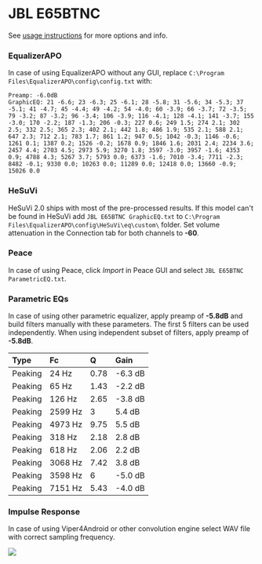 # JBL E65BTNC
See [usage instructions](https://github.com/jaakkopasanen/AutoEq#usage) for more options and info.

### EqualizerAPO
In case of using EqualizerAPO without any GUI, replace `C:\Program Files\EqualizerAPO\config\config.txt`
with:
```
Preamp: -6.0dB
GraphicEQ: 21 -6.6; 23 -6.3; 25 -6.1; 28 -5.8; 31 -5.6; 34 -5.3; 37 -5.1; 41 -4.7; 45 -4.4; 49 -4.2; 54 -4.0; 60 -3.9; 66 -3.7; 72 -3.5; 79 -3.2; 87 -3.2; 96 -3.4; 106 -3.9; 116 -4.1; 128 -4.1; 141 -3.7; 155 -3.0; 170 -2.2; 187 -1.3; 206 -0.3; 227 0.6; 249 1.5; 274 2.1; 302 2.5; 332 2.5; 365 2.3; 402 2.1; 442 1.8; 486 1.9; 535 2.1; 588 2.1; 647 2.3; 712 2.1; 783 1.7; 861 1.2; 947 0.5; 1042 -0.3; 1146 -0.6; 1261 0.1; 1387 0.2; 1526 -0.2; 1678 0.9; 1846 1.6; 2031 2.4; 2234 3.6; 2457 4.4; 2703 4.5; 2973 5.9; 3270 1.8; 3597 -3.0; 3957 -1.6; 4353 0.9; 4788 4.3; 5267 3.7; 5793 0.0; 6373 -1.6; 7010 -3.4; 7711 -2.3; 8482 -0.1; 9330 0.0; 10263 0.0; 11289 0.0; 12418 0.0; 13660 -0.9; 15026 0.0
```

### HeSuVi
HeSuVi 2.0 ships with most of the pre-processed results. If this model can't be found in HeSuVi add
`JBL E65BTNC GraphicEQ.txt` to `C:\Program Files\EqualizerAPO\config\HeSuVi\eq\custom\` folder.
Set volume attenuation in the Connection tab for both channels to **-60**.

### Peace
In case of using Peace, click *Import* in Peace GUI and select `JBL E65BTNC ParametricEQ.txt`.

### Parametric EQs
In case of using other parametric equalizer, apply preamp of **-5.8dB** and build filters manually
with these parameters. The first 5 filters can be used independently.
When using independent subset of filters, apply preamp of **-5.8dB**.

| Type    | Fc      |    Q | Gain    |
|:--------|:--------|:-----|:--------|
| Peaking | 24 Hz   | 0.78 | -6.3 dB |
| Peaking | 65 Hz   | 1.43 | -2.2 dB |
| Peaking | 126 Hz  | 2.65 | -3.8 dB |
| Peaking | 2599 Hz | 3    | 5.4 dB  |
| Peaking | 4973 Hz | 9.75 | 5.5 dB  |
| Peaking | 318 Hz  | 2.18 | 2.8 dB  |
| Peaking | 618 Hz  | 2.06 | 2.2 dB  |
| Peaking | 3068 Hz | 7.42 | 3.8 dB  |
| Peaking | 3598 Hz | 6    | -5.0 dB |
| Peaking | 7151 Hz | 5.43 | -4.0 dB |

### Impulse Response
In case of using Viper4Android or other convolution engine select WAV file with correct sampling frequency.

![](https://raw.githubusercontent.com/jaakkopasanen/AutoEq/master/results/rtings/avg/JBL%20E65BTNC/JBL%20E65BTNC.png)